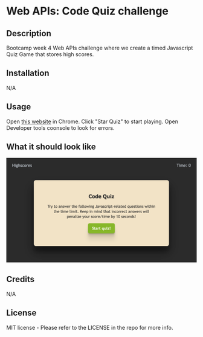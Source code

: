 # Web APIs: Code Quiz challenge
## Description
Bootcamp week 4 Web APIs challenge where we create a timed Javascript Quiz Game that stores high scores.
## Installation
N/A
## Usage
Open [this website](https://skywalkah.github.io/code-quiz/) in Chrome. Click "Star Quiz" to start playing. Open Developer tools coonsole to look for errors.
## What it should look like
![A screenshot of the desktop view](assets/images/Code-Quiz-Week-4-code-challenge.png)
## Credits
N/A

## License
MIT license - Please refer to the LICENSE in the repo for more info.
